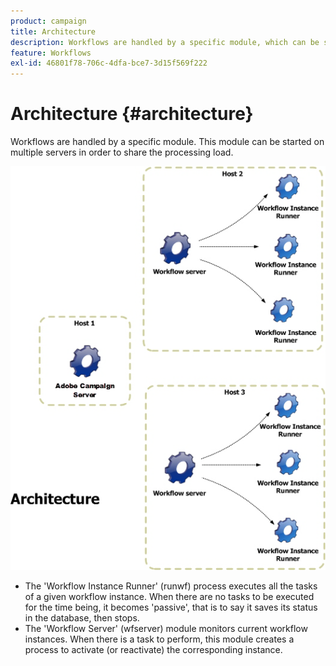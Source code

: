 ```yaml
---
product: campaign
title: Architecture
description: Workflows are handled by a specific module, which can be started on multiple servers in order to share the processing load
feature: Workflows
exl-id: 46801f78-706c-4dfa-bce7-3d15f569f222
---
```

# Architecture {#architecture}



Workflows are handled by a specific module. This module can be started on multiple servers in order to share the processing load.

![](assets/architecture.png)

* The 'Workflow Instance Runner' (runwf) process executes all the tasks of a given workflow instance. When there are no tasks to be executed for the time being, it becomes 'passive', that is to say it saves its status in the database, then stops.
* The 'Workflow Server' (wfserver) module monitors current workflow instances. When there is a task to perform, this module creates a process to activate (or reactivate) the corresponding instance.

